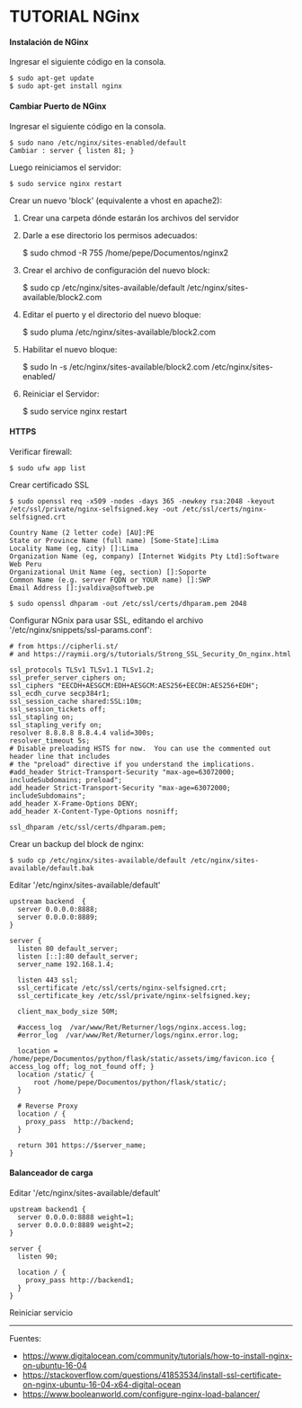 # TUTORIAL NGinx

#### Instalación de NGinx

Ingresar el siguiente código en la consola.

    $ sudo apt-get update
    $ sudo apt-get install nginx
    
#### Cambiar Puerto de NGinx

Ingresar el siguiente código en la consola.

    $ sudo nano /etc/nginx/sites-enabled/default
    Cambiar : server { listen 81; }

Luego reiniciamos el servidor:
    
    $ sudo service nginx restart

Crear un nuevo 'block' (equivalente a vhost en apache2):

1. Crear una carpeta dónde estarán los archivos del servidor

2. Darle a ese directorio los permisos adecuados:
	
	  $ sudo chmod -R 755 /home/pepe/Documentos/nginx2

3. Crear el archivo de configuración del nuevo block:

	  $ sudo cp /etc/nginx/sites-available/default /etc/nginx/sites-available/block2.com

4. Editar el puerto y el directorio del nuevo bloque:

	  $ sudo pluma /etc/nginx/sites-available/block2.com

5. Habilitar el nuevo bloque:

	  $ sudo ln -s /etc/nginx/sites-available/block2.com /etc/nginx/sites-enabled/

6. Reiniciar el Servidor:

	  $ sudo service nginx restart

#### HTTPS

Verificar firewall:

    $ sudo ufw app list

Crear certificado SSL

    $ sudo openssl req -x509 -nodes -days 365 -newkey rsa:2048 -keyout /etc/ssl/private/nginx-selfsigned.key -out /etc/ssl/certs/nginx-selfsigned.crt

    Country Name (2 letter code) [AU]:PE
    State or Province Name (full name) [Some-State]:Lima
    Locality Name (eg, city) []:Lima
    Organization Name (eg, company) [Internet Widgits Pty Ltd]:Software Web Peru
    Organizational Unit Name (eg, section) []:Soporte
    Common Name (e.g. server FQDN or YOUR name) []:SWP
    Email Address []:jvaldiva@softweb.pe

    $ sudo openssl dhparam -out /etc/ssl/certs/dhparam.pem 2048

Configurar NGnix para usar SSL, editando el archivo '/etc/nginx/snippets/ssl-params.conf':

    # from https://cipherli.st/
    # and https://raymii.org/s/tutorials/Strong_SSL_Security_On_nginx.html

    ssl_protocols TLSv1 TLSv1.1 TLSv1.2;
    ssl_prefer_server_ciphers on;
    ssl_ciphers "EECDH+AESGCM:EDH+AESGCM:AES256+EECDH:AES256+EDH";
    ssl_ecdh_curve secp384r1;
    ssl_session_cache shared:SSL:10m;
    ssl_session_tickets off;
    ssl_stapling on;
    ssl_stapling_verify on;
    resolver 8.8.8.8 8.8.4.4 valid=300s;
    resolver_timeout 5s;
    # Disable preloading HSTS for now.  You can use the commented out header line that includes
    # the "preload" directive if you understand the implications.
    #add_header Strict-Transport-Security "max-age=63072000; includeSubdomains; preload";
    add_header Strict-Transport-Security "max-age=63072000; includeSubdomains";
    add_header X-Frame-Options DENY;
    add_header X-Content-Type-Options nosniff;

    ssl_dhparam /etc/ssl/certs/dhparam.pem;

Crear un backup del block de nginx:

    $ sudo cp /etc/nginx/sites-available/default /etc/nginx/sites-available/default.bak

Editar '/etc/nginx/sites-available/default'

    upstream backend  {
      server 0.0.0.0:8888;
      server 0.0.0.0:8889;
    }

    server {
      listen 80 default_server;
      listen [::]:80 default_server;
      server_name 192.168.1.4;
      
      listen 443 ssl;
      ssl_certificate /etc/ssl/certs/nginx-selfsigned.crt;
      ssl_certificate_key /etc/ssl/private/nginx-selfsigned.key;

      client_max_body_size 50M;

      #access_log  /var/www/Ret/Returner/logs/nginx.access.log;
      #error_log  /var/www/Ret/Returner/logs/nginx.error.log;

      location = /home/pepe/Documentos/python/flask/static/assets/img/favicon.ico { access_log off; log_not_found off; }
      location /static/ {
          root /home/pepe/Documentos/python/flask/static/;
      }

      # Reverse Proxy
      location / {
        proxy_pass  http://backend;
      }

      return 301 https://$server_name;
    }

#### Balanceador de carga

Editar '/etc/nginx/sites-available/default'

    upstream backend1 {
      server 0.0.0.0:8888 weight=1;
      server 0.0.0.0:8889 weight=2;
    }

    server {
      listen 90;

      location / {
        proxy_pass http://backend1;
      }
    }

Reiniciar servicio


---

Fuentes:

+ https://www.digitalocean.com/community/tutorials/how-to-install-nginx-on-ubuntu-16-04
+ https://stackoverflow.com/questions/41853534/install-ssl-certificate-on-nginx-ubuntu-16-04-x64-digital-ocean
+ https://www.booleanworld.com/configure-nginx-load-balancer/

